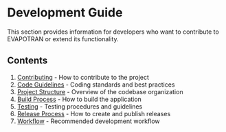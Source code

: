 # Development Guide

This section provides information for developers who want to contribute to EVAPOTRAN or extend its functionality.

## Contents

1. [Contributing](contributing) - How to contribute to the project
2. [Code Guidelines](code-guidelines) - Coding standards and best practices
3. [Project Structure](project-structure) - Overview of the codebase organization
4. [Build Process](build-process) - How to build the application
5. [Testing](testing) - Testing procedures and guidelines
6. [Release Process](release-process) - How to create and publish releases
7. [Workflow](workflow) - Recommended development workflow